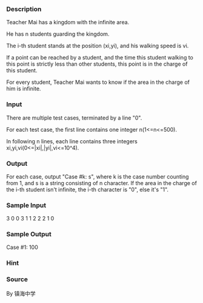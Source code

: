 
### Description
Teacher Mai has a kingdom with the infinite area.

He has n students guarding the kingdom.

The i-th student stands at the position (xi,yi), and his walking speed is vi.

If a point can be reached by a student, and the time this student walking to this point is strictly less than other students, this point is in the charge of this student.

For every student, Teacher Mai wants to know if the area in the charge of him is infinite.

### Input
There are multiple test cases, terminated by a line "0".


For each test case, the first line contains one integer n(1<=n<=500).

In following n lines, each line contains three integers xi,yi,vi(0<=|xi|,|yi|,vi<=10^4).


### Output

For each case, output "Case #k: s", where k is the case number counting from 1, and s is a string consisting of n character. If the area in the charge of the i-th student isn't infinite, the i-th character is "0", else it's "1".


### Sample Input
3
0 0 3
1 1 2
2 2 1
0
### Sample Output
Case #1: 100

### Hint

### Source
By 镇海中学